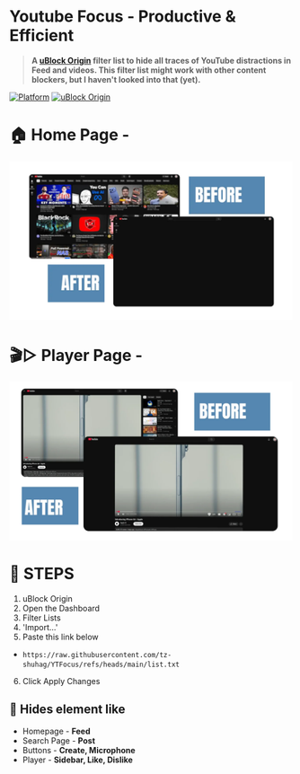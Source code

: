 # Youtube Focus - Productive & Efficient

> **A [uBlock Origin](https://github.com/gorhill/uBlock) filter list to hide all traces of YouTube distractions in Feed and videos.
This filter list might work with other content blockers, but I haven't looked into that (yet).**

[![Platform](https://img.shields.io/badge/chrome%20|%20firefox%20|%20brave-platform?style=for-the-badge&label=platform&labelColor=21262d&color=238636)](#)
[![uBlock Origin](https://img.shields.io/badge/uBlock-Origin?style=for-the-badge&logo=ublockorigin&labelColor=21262d&color=800000)](https://ublockorigin.com/)

# 🏠 Home Page -
![Logo](assests/img/homepage.webp)


# 🎬▷ Player Page -
![Player](assests/img/player.webp)


# 🔧 STEPS
1. uBlock Origin
2. Open the Dashboard
3. Filter Lists
4. 'Import...'
5. Paste this link below
- `https://raw.githubusercontent.com/tz-shuhag/YTFocus/refs/heads/main/list.txt`
6. Click Apply Changes

## 🔮 Hides element like
- Homepage - **Feed**
- Search Page - **Post**
- Buttons - **Create, Microphone**
- Player - **Sidebar, Like, Dislike**
